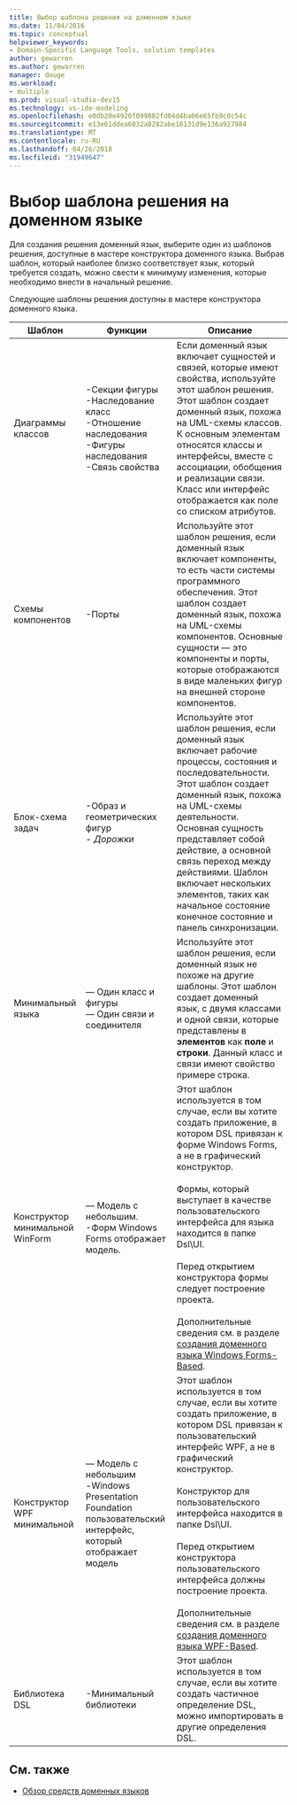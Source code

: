 ```yaml
---
title: Выбор шаблона решения на доменном языке
ms.date: 11/04/2016
ms.topic: conceptual
helpviewer_keywords:
- Domain-Specific Language Tools, solution templates
author: gewarren
ms.author: gewarren
manager: douge
ms.workload:
- multiple
ms.prod: visual-studio-dev15
ms.technology: vs-ide-modeling
ms.openlocfilehash: e0db20e4920f099882fd04d4ba06e65fb9c0c54c
ms.sourcegitcommit: e13e61ddea6032a8282abe16131d9e136a927984
ms.translationtype: MT
ms.contentlocale: ru-RU
ms.lasthandoff: 04/26/2018
ms.locfileid: "31949647"
---
```

# <a name="choosing-a-domain-specific-language-solution-template"></a>Выбор шаблона решения на доменном языке
Для создания решения доменный язык, выберите один из шаблонов решения, доступные в мастере конструктора доменного языка. Выбрав шаблон, который наиболее близко соответствует язык, который требуется создать, можно свести к минимуму изменения, которые необходимо внести в начальный решение.

 Следующие шаблоны решения доступны в мастере конструктора доменного языка.

|Шаблон|Функции|Описание|
|--------------|--------------|-----------------|
|Диаграммы классов|-Секции фигуры<br />-Наследование класс<br />-Отношение наследования<br />-Фигуры наследования<br />-Связь свойства|Если доменный язык включает сущностей и связей, которые имеют свойства, используйте этот шаблон решения. Этот шаблон создает доменный язык, похожа на UML-схемы классов. К основным элементам относятся классы и интерфейсы, вместе с ассоциации, обобщения и реализации связи. Класс или интерфейс отображается как поле со списком атрибутов.|
|Схемы компонентов|-Порты|Используйте этот шаблон решения, если доменный язык включает компоненты, то есть части системы программного обеспечения. Этот шаблон создает доменный язык, похожа на UML-схемы компонентов. Основные сущности — это компоненты и порты, которые отображаются в виде маленьких фигур на внешней стороне компонентов.|
|Блок-схема задач|-Образ и геометрических фигур<br />-   *Дорожки*|Используйте этот шаблон решения, если доменный язык включает рабочие процессы, состояния и последовательности. Этот шаблон создает доменный язык, похожа на UML-схемы деятельности. Основная сущность представляет собой действие, а основной связь переход между действиями. Шаблон включает нескольких элементов, таких как начальное состояние конечное состояние и панель синхронизации.|
|Минимальный языка|— Один класс и фигуры<br />— Один связи и соединителя|Используйте этот шаблон решения, если доменный язык не похоже на другие шаблоны. Этот шаблон создает доменный язык, с двумя классами и одной связи, которые представлены в **элементов** как **поле** и **строки**. Данный класс и связи имеют свойство примере строка.|
|Конструктор минимальной WinForm|— Модель с небольшим.<br />-Форм Windows Forms отображает модель.|Этот шаблон используется в том случае, если вы хотите создать приложение, в котором DSL привязан к форме Windows Forms, а не в графический конструктор.<br /><br /> Формы, который выступает в качестве пользовательского интерфейса для языка находится в папке Dsl\UI.<br /><br /> Перед открытием конструктора формы следует построение проекта.<br /><br /> Дополнительные сведения см. в разделе [создания доменного языка Windows Forms-Based](../modeling/creating-a-windows-forms-based-domain-specific-language.md).|
|Конструктор WPF минимальной|— Модель с небольшим<br />-Windows Presentation Foundation пользовательский интерфейс, который отображает модель|Этот шаблон используется в том случае, если вы хотите создать приложение, в котором DSL привязан к пользовательский интерфейс WPF, а не в графический конструктор.<br /><br /> Конструктор для пользовательского интерфейса находится в папке Dsl\UI.<br /><br /> Перед открытием конструктора пользовательского интерфейса должны построение проекта.<br /><br /> Дополнительные сведения см. в разделе [создания доменного языка WPF-Based](../modeling/creating-a-wpf-based-domain-specific-language.md).|
|Библиотека DSL|-Минимальный библиотеки|Этот шаблон используется в том случае, если вы хотите создать частичное определение DSL, можно импортировать в другие определения DSL.|

## <a name="see-also"></a>См. также

- [Обзор средств доменных языков](../modeling/overview-of-domain-specific-language-tools.md)

